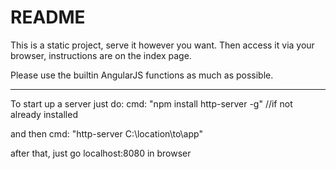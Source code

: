 # README #

This is a static project, serve it however you want. Then access it via your browser, instructions are on the index page.

Please use the builtin AngularJS functions as much as possible.

-----------------------------------------------------------------
To start up a server just do:
cmd: "npm install http-server -g" //if not already installed

and then
cmd: "http-server C:\location\to\app"

after that, just go localhost:8080 in browser
